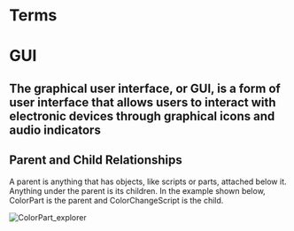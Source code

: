 # Terms

# GUI
## The graphical user interface, or GUI, is a form of user interface that allows users to interact with electronic devices through graphical icons and audio indicators

## Parent and Child Relationships
A parent is anything that has objects, like scripts or parts, attached below it. Anything under the parent is its children. In the example shown below, ColorPart is the parent and ColorChangeScript is the child.

![ColorPart_explorer](https://github.com/itscomming/Terms/assets/4396254/37ba444f-0798-4666-9ceb-e43df3ebc437)
